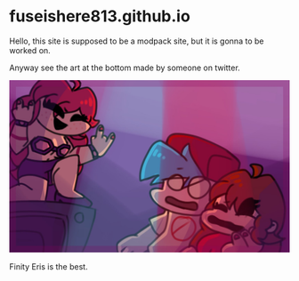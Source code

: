 # fuseishere813.github.io

Hello, this site is supposed to be a modpack site, but it is gonna to be worked on.

Anyway see the art at the bottom made by someone on twitter.

![Show her support and love :)](images/FinityErisIsHotAF.jpeg)

Finity Eris is the best.
